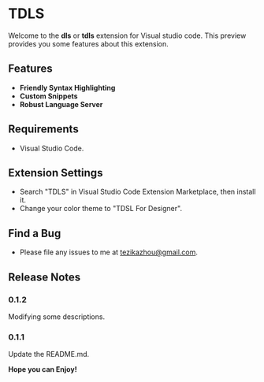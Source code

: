 # TDLS

Welcome to the **dls** or **tdls** extension for Visual studio code. This preview provides you some features about this extension.

## Features
 * **Friendly Syntax Highlighting**
 * **Custom Snippets**
 * **Robust Language Server**

## Requirements

 * Visual Studio Code.

## Extension Settings

 * Search "TDLS" in Visual Studio Code Extension Marketplace, then install it.
 * Change your color theme to "TDSL For Designer".

## Find a Bug

 * Please file any issues to me at tezikazhou@gmail.com.

## Release Notes

### 0.1.2

Modifying some descriptions.

### 0.1.1

Update the README.md.

**Hope you can Enjoy!**

